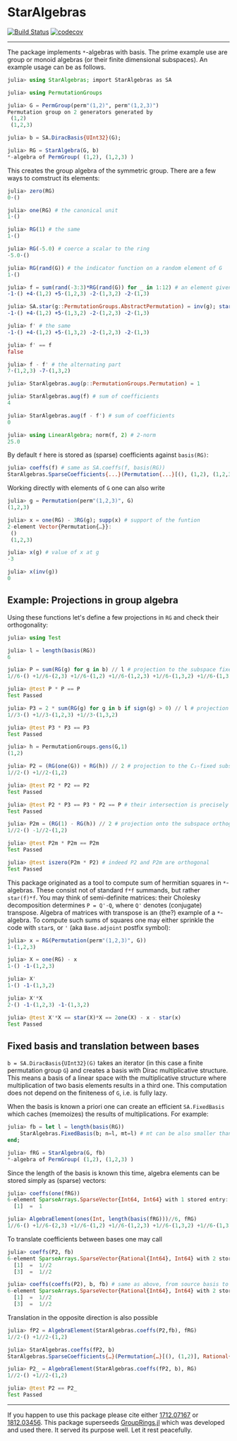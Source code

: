 # StarAlgebras

<!-- [![Stable](https://img.shields.io/badge/docs-stable-blue.svg)](https://kalmarek.github.io/StarAlgebras.jl/stable) -->
<!-- [![Dev](https://img.shields.io/badge/docs-dev-blue.svg)](https://kalmarek.github.io/StarAlgebras.jl/dev) -->
[![Build Status](https://github.com/JuliaAlgebra/StarAlgebras.jl/workflows/CI/badge.svg)](https://github.com/JuliaAlgebra/StarAlgebras.jl/actions?query=workflow%3ACI)
[![codecov](https://codecov.io/gh/JuliaAlgebra/StarAlgebras.jl/branch/main/graph/badge.svg?token=jpHVdYRx8G)](https://codecov.io/gh/JuliaAlgebra/StarAlgebras.jl)

----

The package implements `*`-algebras with basis. The prime example use are group
or monoid algebras (or their finite dimensional subspaces).
An example usage can be as follows.

```julia
julia> using StarAlgebras; import StarAlgebras as SA

julia> using PermutationGroups

julia> G = PermGroup(perm"(1,2)", perm"(1,2,3)")
Permutation group on 2 generators generated by
 (1,2)
 (1,2,3)

julia> b = SA.DiracBasis{UInt32}(G);

julia> RG = StarAlgebra(G, b)
*-algebra of PermGroup( (1,2), (1,2,3) )

```

This creates the group algebra of the symmetric group. There are a few ways to
comstruct its elements:
```julia
julia> zero(RG)
0·()

julia> one(RG) # the canonical unit
1·()

julia> RG(1) # the same
1·()

julia> RG(-5.0) # coerce a scalar to the ring
-5.0·()

julia> RG(rand(G)) # the indicator function on a random element of G
1·()

julia> f = sum(rand(-3:3)*RG(rand(G)) for _ in 1:12) # an element given by vectors of coefficients in the basis
-1·() +4·(1,2) +5·(1,2,3) -2·(1,3,2) -2·(1,3)

julia> SA.star(g::PermutationGroups.AbstractPermutation) = inv(g); star(f) # the star involution
-1·() +4·(1,2) +5·(1,3,2) -2·(1,2,3) -2·(1,3)

julia> f' # the same
-1·() +4·(1,2) +5·(1,3,2) -2·(1,2,3) -2·(1,3)

julia> f' == f
false

julia> f - f' # the alternating part
7·(1,2,3) -7·(1,3,2)

julia> StarAlgebras.aug(p::PermutationGroups.Permutation) = 1

julia> StarAlgebras.aug(f) # sum of coefficients
4

julia> StarAlgebras.aug(f - f') # sum of coefficients
0

julia> using LinearAlgebra; norm(f, 2) # 2-norm
25.0

```
By default `f` here is stored as (sparse) coefficients against `basis(RG)`:
```julia
julia> coeffs(f) # same as SA.coeffs(f, basis(RG))
StarAlgebras.SparseCoefficients{...}(Permutation{...}[(), (1,2), (1,2,3), (1,3,2), (1,3)], [-1, 4, 5, -2, -2])
```

Working directly with elements of `G` one can also write

```julia
julia> g = Permutation(perm"(1,2,3)", G)
(1,2,3)

julia> x = one(RG) - 3RG(g); supp(x) # support of the funtion
2-element Vector{Permutation{…}}:
 ()
 (1,2,3)

julia> x(g) # value of x at g
-3

julia> x(inv(g))
0
```

## Example: Projections in group algebra

Using these functions let's define a few projections in `RG` and check their
orthogonality:
```julia
julia> using Test

julia> l = length(basis(RG))
6

julia> P = sum(RG(g) for g in b) // l # projection to the subspace fixed by all elements of G
1//6·() +1//6·(2,3) +1//6·(1,2) +1//6·(1,2,3) +1//6·(1,3,2) +1//6·(1,3)

julia> @test P * P == P
Test Passed

julia> P3 = 2 * sum(RG(g) for g in b if sign(g) > 0) // l # projection to the subspace fixed by Alt(3) = C₃
1//3·() +1//3·(1,2,3) +1//3·(1,3,2)

julia> @test P3 * P3 == P3
Test Passed

julia> h = PermutationGroups.gens(G,1)
(1,2)

julia> P2 = (RG(one(G)) + RG(h)) // 2 # projection to the C₂-fixed subspace
1//2·() +1//2·(1,2)

julia> @test P2 * P2 == P2
Test Passed

julia> @test P2 * P3 == P3 * P2 == P # their intersection is precisely the same as the one for G
Test Passed

julia> P2m = (RG(1) - RG(h)) // 2 # projection onto the subspace orthogonal to C₂-fixed subspace
1//2·() -1//2·(1,2)

julia> @test P2m * P2m == P2m
Test Passed

julia> @test iszero(P2m * P2) # indeed P2 and P2m are orthogonal
Test Passed
```

This package originated as a tool to compute sum of hermitian squares in
`*`-algebras. These consist not of standard `f*f` summands, but rather
`star(f)*f`. You may think of semi-definite matrices: their Cholesky
decomposition determines `P = Q'·Q`, where `Q'` denotes (conjugate) transpose.
Algebra of matrices with transpose is an (the?) example of a `*`-algebra.
To compute such sums of squares one may either sprinkle the code with `star`s,
or `'` (aka `Base.adjoint` postfix symbol):
```julia
julia> x = RG(Permutation(perm"(1,2,3)", G))
1·(1,2,3)

julia> X = one(RG) - x
1·() -1·(1,2,3)

julia> X'
1·() -1·(1,3,2)

julia> X'*X
2·() -1·(1,2,3) -1·(1,3,2)

julia> @test X'*X == star(X)*X == 2one(X) - x - star(x)
Test Passed

```

## Fixed basis and translation between bases

`b = SA.DiracBasis{UInt32}(G)` takes an iterator (in this case a finite
permutation group `G`) and creates a basis with Dirac multiplicative structure.
This means a basis of a linear space with the multiplicative structure where
multiplication of two basis elements results in a third one. This computation
does not depend on the finiteness of `G`, i.e. is fully lazy.

When the basis is known a priori one can create an efficient `SA.FixedBasis`
which caches (memoizes) the results of multiplications. For example:

```julia
julia> fb = let l = length(basis(RG))
    StarAlgebras.FixedBasis(b; n=l, mt=l) # mt can be also smaller than l
end;

julia> fRG = StarAlgebra(G, fb)
*-algebra of PermGroup( (1,2), (1,2,3) )

```

Since the length of the basis is known this time, algebra elements can be stored simply as (sparse) vectors:

```julia
julia> coeffs(one(fRG))
6-element SparseArrays.SparseVector{Int64, Int64} with 1 stored entry:
  [1]  =  1

julia> AlgebraElement(ones(Int, length(basis(fRG)))//6, fRG)
1//6·() +1//6·(2,3) +1//6·(1,2) +1//6·(1,2,3) +1//6·(1,3,2) +1//6·(1,3)

```

To translate coefficients between bases one may call

```julia
julia> coeffs(P2, fb)
6-element SparseArrays.SparseVector{Rational{Int64}, Int64} with 2 stored entries:
  [1]  =  1//2
  [3]  =  1//2

julia> coeffs(coeffs(P2), b, fb) # same as above, from source basis to target basis
6-element SparseArrays.SparseVector{Rational{Int64}, Int64} with 2 stored entries:
  [1]  =  1//2
  [3]  =  1//2

```

Translation in the opposite direction is also possible

```julia
julia> fP2 = AlgebraElement(StarAlgebras.coeffs(P2,fb), fRG)
1//2·() +1//2·(1,2)

julia> StarAlgebras.coeffs(fP2, b)
StarAlgebras.SparseCoefficients{…}(Permutation{…}[(), (1,2)], Rational{Int64}[1//2, 1//2])

julia> P2_ = AlgebraElement(StarAlgebras.coeffs(fP2, b), RG)
1//2·() +1//2·(1,2)

julia> @test P2 == P2_
Test Passed

```

-----
If you happen to use this package please cite either [1712.07167](https://arxiv.org/abs/1712.07167) or [1812.03456](https://arxiv.org/abs/1812.03456). This package superseeds [GroupRings.jl](https://github.com/kalmarek/GroupRings.jl) which was developed and used there. It served its purpose well. Let it rest peacefully.
